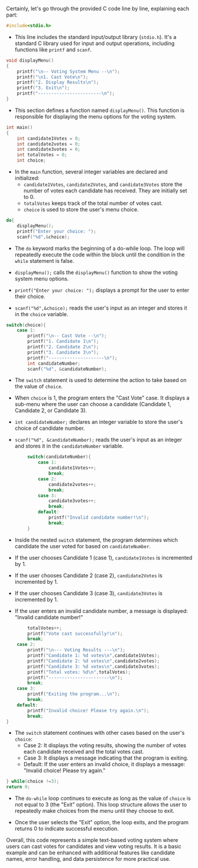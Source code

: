 Certainly, let's go through the provided C code line by line, explaining each part:

```c
#include<stdio.h>
```

- This line includes the standard input/output library (`stdio.h`). It's a standard C library used for input and output operations, including functions like `printf` and `scanf`.

```c
void displayMenu()
{
    printf("\n-- Voting System Menu --\n");
    printf("\n1. Cast Vote\n");
    printf("2. Display Results\n");
    printf("3. Exit\n");
    printf("------------------------\n");
}
```

- This section defines a function named `displayMenu()`. This function is responsible for displaying the menu options for the voting system.

```c
int main()
{
    int candidate1Votes = 0;
    int candidate2votes = 0;
    int candidate3votes = 0;
    int totalVotes = 0;
    int choice;
```

- In the `main` function, several integer variables are declared and initialized:
   - `candidate1Votes`, `candidate2Votes`, and `candidate3Votes` store the number of votes each candidate has received. They are initially set to 0.
   - `totalVotes` keeps track of the total number of votes cast.
   - `choice` is used to store the user's menu choice.

```c
do{
    displayMenu();
    printf("Enter your choice: ");
    scanf("%d",&choice);
```

- The `do` keyword marks the beginning of a do-while loop. The loop will repeatedly execute the code within the block until the condition in the `while` statement is false.

- `displayMenu();` calls the `displayMenu()` function to show the voting system menu options.

- `printf("Enter your choice: ");` displays a prompt for the user to enter their choice.

- `scanf("%d",&choice);` reads the user's input as an integer and stores it in the `choice` variable.

```c
switch(choice){
    case 1:
        printf("\n-- Cast Vote --\n");
        printf("1. Candidate 1\n");
        printf("2. Candidate 2\n");
        printf("3. Candidate 3\n");
        printf("---------------------\n");
        int candidateNumber;
        scanf("%d", &candidateNumber);
```

- The `switch` statement is used to determine the action to take based on the value of `choice`.

- When `choice` is 1, the program enters the "Cast Vote" case. It displays a sub-menu where the user can choose a candidate (Candidate 1, Candidate 2, or Candidate 3).

- `int candidateNumber;` declares an integer variable to store the user's choice of candidate number.

- `scanf("%d", &candidateNumber);` reads the user's input as an integer and stores it in the `candidateNumber` variable.

```c
        switch(candidateNumber){
            case 1:
                candidate1Votes++;
                break;
            case 2:
                candidate2votes++;
                break;
            case 3:
                candidate3votes++;
                break;
            default:
                printf("Invalid candidate number!\n");
                break;
        }
```

- Inside the nested `switch` statement, the program determines which candidate the user voted for based on `candidateNumber`.

- If the user chooses Candidate 1 (case 1), `candidate1Votes` is incremented by 1.

- If the user chooses Candidate 2 (case 2), `candidate2Votes` is incremented by 1.

- If the user chooses Candidate 3 (case 3), `candidate3Votes` is incremented by 1.

- If the user enters an invalid candidate number, a message is displayed: "Invalid candidate number!"

```c
        totalVotes++;
        printf("Vote cast successfully!\n");
        break;
    case 2:
        printf("\n--- Voting Results ---\n");
        printf("Candidate 1: %d votes\n",candidate1Votes);
        printf("Candidate 2: %d votes\n",candidate2votes);
        printf("Candidate 3: %d votes\n",candidate3votes);
        printf("Total votes: %d\n",totalVotes);
        printf("-----------------------\n");
        break;
    case 3:
        printf("Exiting the program...\n");
        break;
    default:
        printf("Invalid choice! Please try again.\n");
        break;
}
```

- The `switch` statement continues with other cases based on the user's `choice`:
   - Case 2: It displays the voting results, showing the number of votes each candidate received and the total votes cast.
   - Case 3: It displays a message indicating that the program is exiting.
   - Default: If the user enters an invalid choice, it displays a message: "Invalid choice! Please try again."

```c
} while(choice !=3);
return 0;
```

- The `do-while` loop continues to execute as long as the value of `choice` is not equal to 3 (the "Exit" option). This loop structure allows the user to repeatedly make choices from the menu until they choose to exit.

- Once the user selects the "Exit" option, the loop exits, and the program returns 0 to indicate successful execution.

Overall, this code represents a simple text-based voting system where users can cast votes for candidates and view voting results. It is a basic example and can be enhanced with additional features like candidate names, error handling, and data persistence for more practical use.
